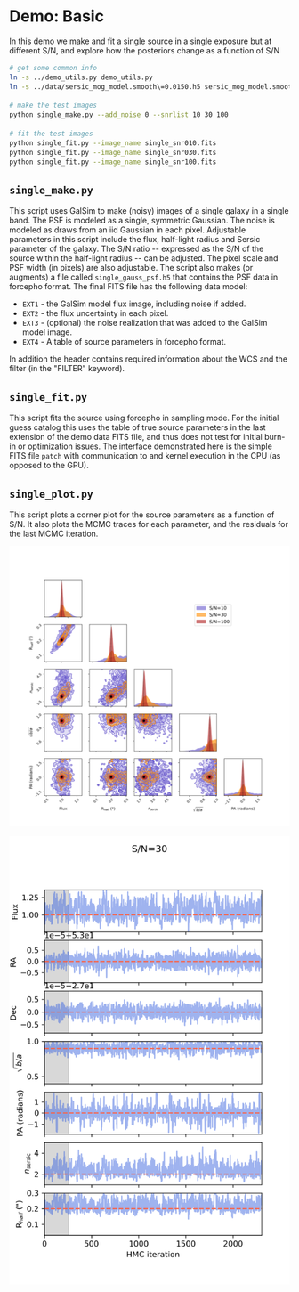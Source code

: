 # Demo: Basic

In this demo we make and fit a single source in a single exposure but at
different S/N, and explore how the posteriors change as a function of S/N

```sh
# get some common info
ln -s ../demo_utils.py demo_utils.py
ln -s ../data/sersic_mog_model.smooth\=0.0150.h5 sersic_mog_model.smooth\=0.0150.h5

# make the test images
python single_make.py --add_noise 0 --snrlist 10 30 100

# fit the test images
python single_fit.py --image_name single_snr010.fits
python single_fit.py --image_name single_snr030.fits
python single_fit.py --image_name single_snr100.fits
```

## `single_make.py`

This script uses GalSim to make (noisy) images of a single galaxy in a single
band. The PSF is modeled as a single, symmetric Gaussian. The noise is modeled
as draws from an iid Gaussian in each pixel. Adjustable parameters in this
script include the flux, half-light radius and Sersic parameter of the galaxy.
The S/N ratio  -- expressed as the S/N of the source within the half-light
radius -- can be adjusted. The pixel scale and PSF width (in pixels) are also
adjustable.  The script also makes (or augments) a file called
`single_gauss_psf.h5` that contains the PSF data in forcepho format.  The final
FITS file has the following data model:

* `EXT1` - the GalSim model flux image, including noise if added.
* `EXT2` - the flux uncertainty in each pixel.
* `EXT3` - (optional) the noise realization that was added to the GalSim model image.
* `EXT4` - A table of source parameters in forcepho format.

In addition the header contains required information about the WCS and the
filter (in the "FILTER" keyword).

## `single_fit.py`

This script fits the source using forcepho in sampling mode.  For the initial
guess catalog this uses the table of true source parameters in the last
extension of the demo data FITS file, and thus does not test for initial burn-in
or optimization issues.  The interface demonstrated here is the simple FITS file
`patch` with communication to and kernel execution in the CPU (as opposed to the
GPU).

## `single_plot.py`

This script plots a corner plot for the source parameters as a function of S/N.
It also plots the MCMC traces for each parameter, and the residuals for the last
MCMC iteration.

![corner plot](./corner_snr.png)

![trace](./trace.png)